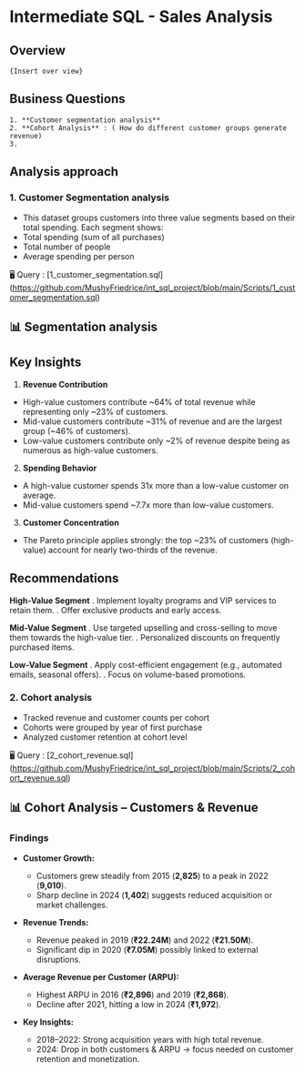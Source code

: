 # Intermediate SQL - Sales Analysis

## Overview
    {Insert over view}

## Business Questions
    1. **Customer segmentation analysis**
    2. **Cohort Analysis** : ( How do different customer groups generate revenue)
    3.

 ## Analysis approach
 
### 1. Customer Segmentation analysis
 - This dataset groups customers into three value segments based on their total spending. Each segment shows:
 - Total spending (sum of all purchases)
 - Total number of people
 - Average spending per person

🖥️ Query : [1_customer_segmentation.sql] (https://github.com/MushyFriedrice/int_sql_project/blob/main/Scripts/1_customer_segmentation.sql)

## 📊 Segmentation analysis

## Key Insights

1. **Revenue Contribution**
 - High-value customers contribute ~64% of total revenue while representing only ~23% of customers.
 - Mid-value customers contribute ~31% of revenue and are the largest group (~46% of customers).
 - Low-value customers contribute only ~2% of revenue despite being as numerous as high-value customers.

2. **Spending Behavior**
 - A high-value customer spends 31x more than a low-value customer on average.
 - Mid-value customers spend ~7.7x more than low-value customers.

3. **Customer Concentration**
 - The Pareto principle applies strongly: the top ~23% of customers (high-value) account for nearly two-thirds of the revenue.

## Recommendations

  **High-Value Segment**
  . Implement loyalty programs and VIP services to retain them.
  . Offer exclusive products and early access.

  **Mid-Value Segment**
  . Use targeted upselling and cross-selling to move them towards the high-value tier.
  . Personalized discounts on frequently purchased items.

  **Low-Value Segment**
  . Apply cost-efficient engagement (e.g., automated emails, seasonal offers).
  . Focus on volume-based promotions.
    
### 2. Cohort analysis
 - Tracked revenue and customer counts per cohort
 - Cohorts were grouped by year of first purchase
 - Analyzed customer retention at cohort level

🖥️ Query : [2_cohort_revenue.sql] (https://github.com/MushyFriedrice/int_sql_project/blob/main/Scripts/2_cohort_revenue.sql)

## 📊 Cohort Analysis – Customers & Revenue

### Findings

- **Customer Growth:**  
  - Customers grew steadily from 2015 (**2,825**) to a peak in 2022 (**9,010**).  
  - Sharp decline in 2024 (**1,402**) suggests reduced acquisition or market challenges.  

- **Revenue Trends:**  
  - Revenue peaked in 2019 (**₹22.24M**) and 2022 (**₹21.50M**).  
  - Significant dip in 2020 (**₹7.05M**) possibly linked to external disruptions.  

- **Average Revenue per Customer (ARPU):**  
  - Highest ARPU in 2016 (**₹2,896**) and 2019 (**₹2,868**).  
  - Decline after 2021, hitting a low in 2024 (**₹1,972**).  

- **Key Insights:**  
  - 2018–2022: Strong acquisition years with high total revenue.  
  - 2024: Drop in both customers & ARPU → focus needed on customer retention and monetization.

